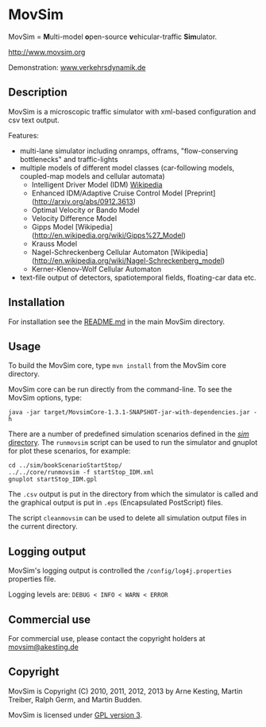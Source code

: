 MovSim
======

MovSim = **M**ulti-model **o**pen-source **v**ehicular-traffic **Sim**ulator.

http://www.movsim.org

Demonstration: www.verkehrsdynamik.de 


Description
-----------

MovSim is a microscopic traffic simulator with xml-based configuration and csv text output. 

Features:

- multi-lane simulator including onramps, offrams, "flow-conserving bottlenecks" and traffic-lights
- multiple models of different model classes (car-following models, coupled-map models and cellular automata)
  * Intelligent Driver Model (IDM) [Wikipedia](http://en.wikipedia.org/wiki/Intelligent_driver_model)
  * Enhanced IDM/Adaptive Cruise Control Model [Preprint] (http://arxiv.org/abs/0912.3613)
  * Optimal Velocity or Bando Model 
  * Velocity Difference Model 
  * Gipps Model [Wikipedia] (http://en.wikipedia.org/wiki/Gipps%27_Model)
  * Krauss Model
  * Nagel-Schreckenberg Cellular Automaton [Wikipedia] (http://en.wikipedia.org/wiki/Nagel-Schreckenberg_model)
  * Kerner-Klenov-Wolf Cellular Automaton
- text-file output of detectors, spatiotemporal fields, floating-car data etc. 


Installation
------------

For installation see the [README.md](https://github.com/movsim/movsim/blob/master/README.md) in the main MovSim directory.


Usage
-----

To build the MovSim core, type `mvn install` from the MovSim core directory.

MovSim core can be run directly from the command-line. To see the MovSim options, type:

    java -jar target/MovsimCore-1.3.1-SNAPSHOT-jar-with-dependencies.jar -h

There are a number of predefined simulation scenarios defined in the [_sim_ directory](https://github.com/movsim/movsim/tree/master/sim). The `runmovsim` script can be used to run the simulator and gnuplot for plot these scenarios, for example:

    cd ../sim/bookScenarioStartStop/
    ../../core/runmovsim -f startStop_IDM.xml
    gnuplot startStop_IDM.gpl

The `.csv` output is put in the directory from which the simulator is called and the graphical output is put in `.eps` (Encapsulated PostScript) files.

The script `cleanmovsim` can be used to delete all simulation output files in the current directory.


Logging output
--------------

MovSim's logging output is controlled the `/config/log4j.properties` properties file.

Logging levels are: `DEBUG < INFO < WARN < ERROR`


Commercial use
--------------

For commercial use, please contact the copyright holders at movsim@akesting.de


Copyright
---------

MovSim is Copyright (C) 2010, 2011, 2012, 2013 by Arne Kesting, Martin Treiber, Ralph Germ, and Martin Budden.

MovSim is licensed under [GPL version 3](https://github.com/movsim/movsim/blob/master/COPYING).

